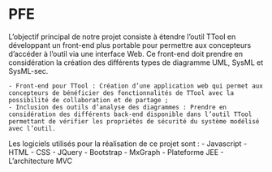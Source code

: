 # PFE
L’objectif principal de notre projet consiste à étendre l’outil TTool en développant un front-end plus portable pour permettre aux concepteurs d’accéder à l’outil via une interface Web. Ce front-end doit prendre en considération la création des différents types
de diagramme UML, SysML et SysML-sec.

    - Front-end pour TTool : Création d’une application web qui permet aux concepteurs de bénéficier des fonctionnalités de TTool avec la       possibilité de collaboration et de partage ;
    - Inclusion des outils d’analyse des diagrammes : Prendre en considération des différents back-end disponible dans l’outil TTool             permettant de vérifier les propriétés de sécurité du système modélisé avec l’outil.
    
 Les logiciels utilisés pour la réalisation de ce projet sont :
    - Javascript 
    - HTML
    - CSS
    - JQuery
    - Bootstrap
    - MxGraph
    - Plateforme JEE
    - L’architecture MVC
